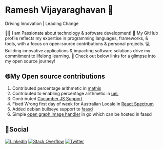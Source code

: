 # Ramesh Vijayaraghavan 👋
Driving Innovation | Leading Change

👨‍💻 I am Passionate about technology & software development! 
🚀 My GitHub profile reflects my expertise in programming languages, frameworks, & tools, with a focus on open-source contributions & personal projects. 
💻 Building innovative applications & impacting software solutions drive my commitment to lifelong learning. 
🌟 Check out below links for a glimpse into my open source journey!

## 🌐My Open source contributions

1. Contributed percentage arithmetic in [mathjs](https://github.com/josdejong/mathjs/pull/2304)
2. Contributed to enabling percentage arithmetic in [ueli](https://github.com/oliverschwendener/ueli/pull/816)
3. Contributed [Cucumber JS Support](https://github.com/cucumber/language-service/pull/115)
4. Fixed Wrong first day of week for Australian Locale in [React Spectrum](https://github.com/adobe/react-spectrum/pull/4598)
5. Added debian bullseye support to [faasd](https://github.com/openfaas/faasd/pull/237)
6. Simple [open graph image handler](https://github.com/rvramesh/og-image-handler) in go which can be hosted in faasd

## 📱Social

[![LinkedIn](https://img.shields.io/badge/LinkedIn-%230077B5.svg?logo=linkedin&logoColor=white)](https://linkedin.com/in/rvramesh) [![Stack Overflow](https://img.shields.io/badge/-Stackoverflow-FE7A16?logo=stack-overflow&logoColor=white)](https://stackoverflow.com/users/30594) [![Twitter](https://img.shields.io/badge/Twitter-%231DA1F2.svg?logo=Twitter&logoColor=white)](https://twitter.com/rvramesh) 

